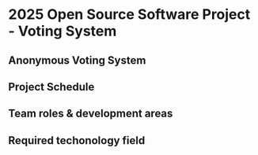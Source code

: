 # 2025 Open Source Software Project - Voting System
## Anonymous Voting System

## Project Schedule

## Team roles & development areas

## Required techonology field

